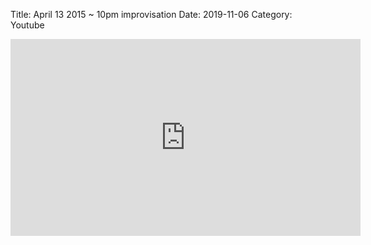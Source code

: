 Title: April 13 2015 ~ 10pm improvisation
Date: 2019-11-06
Category: Youtube

<iframe width="560" height="315" src="https://www.youtube.com/embed/Pf5tnMIFZwg" title="YouTube video player" frameborder="0" allow="accelerometer; autoplay; clipboard-write; encrypted-media; gyroscope; picture-in-picture" allowfullscreen></iframe>

